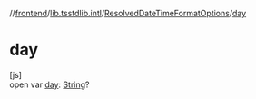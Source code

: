 //[frontend](../../../index.md)/[lib.tsstdlib.intl](../index.md)/[ResolvedDateTimeFormatOptions](index.md)/[day](day.md)

# day

[js]\
open var [day](day.md): [String](https://kotlinlang.org/api/latest/jvm/stdlib/kotlin/-string/index.html)?
